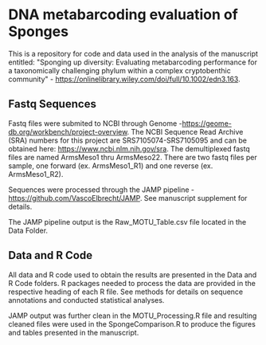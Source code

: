 # DNA metabarcoding evaluation of Sponges
This is a repository for code and data used in the analysis of the manuscript entitled: "Sponging up diversity: Evaluating metabarcoding performance for a taxonomically challenging phylum within a complex cryptobenthic community" - https://onlinelibrary.wiley.com/doi/full/10.1002/edn3.163. 

## Fastq Sequences
Fastq files were submited to NCBI through Genome -https://geome-db.org/workbench/project-overview. The NCBI Sequence Read Archive (SRA) numbers for this project are SRS7105074-SRS7105095 and can be obtained here: https://www.ncbi.nlm.nih.gov/sra.
The demultiplexed fastq files are named ArmsMeso1 thru ArmsMeso22. There are two fastq files per sample, one forward (ex. ArmsMeso1_R1) and one reverse (ex. ArmsMeso1_R2).

Sequences were processed through the JAMP pipeline - https://github.com/VascoElbrecht/JAMP. See manuscript supplement for details.

The JAMP pipeline output is the Raw_MOTU_Table.csv file located in the Data Folder.

## Data and R Code
All data and R code used to obtain the results are presented in the Data and R Code folders. R packages needed to process the data are provided in the respective heading of each R file. See methods for details on sequence annotations and conducted statistical analyses. 

JAMP output was further clean in the MOTU_Processing.R file and resulting cleaned files were used in the SpongeComparison.R to produce the figures and tables presented in the manuscript.


